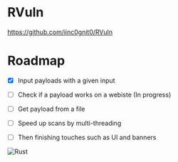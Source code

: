 # RVuln

https://github.com/iinc0gnit0/RVuln

# Roadmap

- [x] Input payloads with a given input

- [ ] Check if a payload works on a webiste (In progress)

- [ ] Get payload from a file

- [ ] Speed up scans by multi-threading

- [ ] Then finishing touches such as UI and banners

![Rust](https://github.com/iinc0gnit0/RVuln/workflows/Rust/badge.svg)
